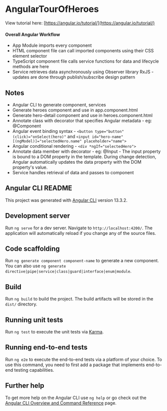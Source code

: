 # AngularTourOfHeroes
View tutorial here: [https://angular.io/tutorial/](https://angular.io/tutorial/)

#### Overall Angular Workflow
- App Module imports every component
- HTML component file can call imported components using their CSS element selector
- TypeScript component file calls service functions for data and lifecycle methods are here
- Service retrieves data asynchronously using Observer library RxJS - updates are done through publish/subscribe design pattern

## Notes
- Angular CLI to generate component, services
- Generate heroes component and use in app.component.html
- Generate hero-detail component and use in heroes.component.html
- Annotate class with decorator that specifies Angular metadata - eg: @Component
- Angular event binding syntax - ```<button type="button" (click)="onSelect(hero)"``` and ```<input id="hero-name" [(ngModel)]="selectedHero.name" placeholder="name">```
- Angular conditional rendering - ```<div *ngIf="selectedHero">```
- Annotate data member with decorator - eg: @Input - The input property is bound to a DOM property in the template. During change detection, Angular automatically updates the data property with the DOM property's value.
- Service handles retrieval of data and passes to component

## Angular CLI README
This project was generated with [Angular CLI](https://github.com/angular/angular-cli) version 13.3.2.

## Development server

Run `ng serve` for a dev server. Navigate to `http://localhost:4200/`. The application will automatically reload if you change any of the source files.

## Code scaffolding

Run `ng generate component component-name` to generate a new component. You can also use `ng generate directive|pipe|service|class|guard|interface|enum|module`.

## Build

Run `ng build` to build the project. The build artifacts will be stored in the `dist/` directory.

## Running unit tests

Run `ng test` to execute the unit tests via [Karma](https://karma-runner.github.io).

## Running end-to-end tests

Run `ng e2e` to execute the end-to-end tests via a platform of your choice. To use this command, you need to first add a package that implements end-to-end testing capabilities.

## Further help

To get more help on the Angular CLI use `ng help` or go check out the [Angular CLI Overview and Command Reference](https://angular.io/cli) page.
